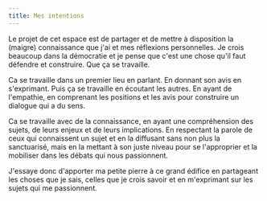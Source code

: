 ```yaml
---
title: Mes intentions
---
```


Le projet de cet espace est de partager et de mettre à disposition la (maigre) connaissance que j'ai et mes réflexions personnelles.
Je crois beaucoup dans la démocratie et je pense que c'est une chose qu'il faut défendre et construire. Que ça se travaille.

Ca se travaille dans un premier lieu en parlant. En donnant son avis en s'exprimant. Puis ça se travaille en écoutant les autres. En ayant de l'empathie, en comprenant les positions et les avis pour construire un dialogue qui a du sens.

Ca se travaille avec de la connaissance, en ayant une compréhension des sujets, de leurs enjeux et de leurs implications. En respectant la parole de ceux qui connaissent un sujet et en la diffusant sans non plus la sanctuarisé, mais en la mettant à son juste niveau pour se l'approprier et la mobiliser dans les débats qui nous passionnent.

J'essaye donc d'apporter ma petite pierre à ce grand édifice en partageant les choses que je sais, celles que je crois savoir et en m'exprimant sur les sujets qui me passionnent.

